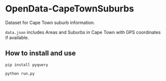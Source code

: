 OpenData-CapeTownSuburbs
========================

Dataset for Cape Town suburb information.

`data.json` includes Areas and Suburbs in Cape Town with GPS coordinates if available.

## How to install and use
    pip install pyquery

    python run.py
